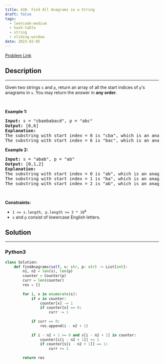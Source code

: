 ```yaml
---
title: 438. Find All Anagrams in a String
draft: false
tags: 
  - leetcode-medium
  - hash-table
  - string
  - sliding-window
date: 2023-02-05
---
```


[Problem Link](https://leetcode.com/problems/find-all-anagrams-in-a-string/)

## Description

---
<p>Given two strings <code>s</code> and <code>p</code>, return an array of all the start indices of <code>p</code>&#39;s <span data-keyword="anagram">anagrams</span> in <code>s</code>. You may return the answer in <strong>any order</strong>.</p>

<p>&nbsp;</p>
<p><strong class="example">Example 1:</strong></p>

<pre>
<strong>Input:</strong> s = &quot;cbaebabacd&quot;, p = &quot;abc&quot;
<strong>Output:</strong> [0,6]
<strong>Explanation:</strong>
The substring with start index = 0 is &quot;cba&quot;, which is an anagram of &quot;abc&quot;.
The substring with start index = 6 is &quot;bac&quot;, which is an anagram of &quot;abc&quot;.
</pre>

<p><strong class="example">Example 2:</strong></p>

<pre>
<strong>Input:</strong> s = &quot;abab&quot;, p = &quot;ab&quot;
<strong>Output:</strong> [0,1,2]
<strong>Explanation:</strong>
The substring with start index = 0 is &quot;ab&quot;, which is an anagram of &quot;ab&quot;.
The substring with start index = 1 is &quot;ba&quot;, which is an anagram of &quot;ab&quot;.
The substring with start index = 2 is &quot;ab&quot;, which is an anagram of &quot;ab&quot;.
</pre>

<p>&nbsp;</p>
<p><strong>Constraints:</strong></p>

<ul>
	<li><code>1 &lt;= s.length, p.length &lt;= 3 * 10<sup>4</sup></code></li>
	<li><code>s</code> and <code>p</code> consist of lowercase English letters.</li>
</ul>


## Solution

---
### Python3
``` py title='find-all-anagrams-in-a-string'
class Solution:
    def findAnagrams(self, s: str, p: str) -> List[int]:
        n1, n2 = len(s), len(p)
        counter = Counter(p)
        curr = len(counter)
        res = []
        
        for i, x in enumerate(s):
            if x in counter:
                counter[x] -= 1
                if counter[x] == 0:
                    curr -= 1
            
            if curr == 0:
                res.append(i - n2 + 1)
            
            if i - n2 + 1 >= 0 and s[i - n2 + 1] in counter:
                counter[s[i - n2 + 1]] += 1
                if counter[s[i - n2 + 1]] == 1:
                    curr += 1
        
        return res
        
```

